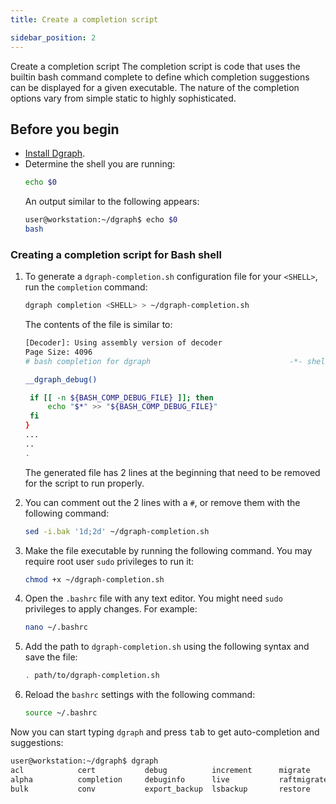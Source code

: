 ```yaml
---
title: Create a completion script

sidebar_position: 2
---
```


Create a completion script
The completion script is code that uses the builtin bash command complete to define which completion suggestions can be displayed for a given executable. The nature of the completion options vary from simple static to highly sophisticated.

## Before you begin

*  [Install Dgraph](/docs/deploy/installation/download#build-and-install).
*  Determine the shell you are running:
   ```bash
   echo $0
   ```
   An output similar to the following appears:
   ```bash
   user@workstation:~/dgraph$ echo $0
   bash
   ```

### Creating a completion script for Bash shell

1. To generate a `dgraph-completion.sh` configuration file for your `<SHELL>`, run the `completion` command:

    ```bash
    dgraph completion <SHELL> > ~/dgraph-completion.sh
    ```
    The contents of the file is similar to:
  
     ```bash
     [Decoder]: Using assembly version of decoder
     Page Size: 4096
     # bash completion for dgraph                               -*- shell-script -*-
   
     __dgraph_debug()
    
      if [[ -n ${BASH_COMP_DEBUG_FILE} ]]; then
          echo "$*" >> "${BASH_COMP_DEBUG_FILE}"
      fi
    } 
    ...
    ..
    .
   ```
   The generated file has 2 lines at the beginning that need to be removed for the script to run properly.
  
1. You can comment out the 2 lines with a `#`, or remove them with the following command:

   ```bash
   sed -i.bak '1d;2d' ~/dgraph-completion.sh
   ```
1. Make the file executable by running the following command. You may require root user `sudo` privileges to run it:

   ```bash
   chmod +x ~/dgraph-completion.sh
   ```
1. Open the `.bashrc` file with any text editor. You might need `sudo` privileges to apply changes. For example:
   ```bash
   nano ~/.bashrc
   ```
1. Add the path to `dgraph-completion.sh` using the following syntax and save the file:
   ```bash
   . path/to/dgraph-completion.sh
   ```
1. Reload the `bashrc` settings with the following command:
   ```bash
   source ~/.bashrc
   ```
Now you can start typing `dgraph` and press <kbd>tab</kbd> to get auto-completion and suggestions:

```bash
user@workstation:~/dgraph$ dgraph 
acl            cert           debug          increment      migrate        tool           zero
alpha          completion     debuginfo      live           raftmigrate    upgrade        
bulk           conv           export_backup  lsbackup       restore        version   
```
